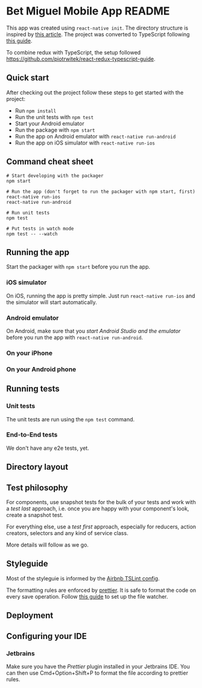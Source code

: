 # Bet Miguel Mobile App README

This app was created using `react-native init`.
The directory structure is inspired by
[this article](https://medium.com/the-react-native-log/organizing-a-react-native-project-9514dfadaa0).
The project was converted to TypeScript following [this guide](https://github.com/Microsoft/TypeScript-React-Native-Starter).

To combine redux with TypeScript, the setup followed https://github.com/piotrwitek/react-redux-typescript-guide.

## Quick start

After checking out the project follow these steps to get started with the project:

- Run `npm install`
- Run the unit tests with `npm test`
- Start your Android emulator
- Run the package with `npm start`
- Run the app on Android emulator with `react-native run-android`
- Run the app on iOS simulator with `react-native run-ios`

## Command cheat sheet

    # Start developing with the packager
    npm start

    # Run the app (don't forget to run the packager with npm start, first)
    react-native run-ios
    react-native run-android

    # Run unit tests
    npm test

    # Put tests in watch mode
    npm test -- --watch

## Running the app

Start the packager with `npm start` before you run the app.

### iOS simulator

On iOS, running the app is pretty simple. Just run `react-native run-ios` and the simulator will start automatically.

### Android emulator

On Android, make sure that you _start Android Studio and the emulator_ before you run the app with
`react-native run-android`.

### On your iPhone

### On your Android phone

## Running tests

### Unit tests

The unit tests are run using the `npm test` command.

### End-to-End tests

We don't have any e2e tests, yet.

## Directory layout

## Test philosophy

For components, use snapshot tests for the bulk of your tests and work with a _test last_ approach, i.e. once you are
happy with your component's look, create a snapshot test.

For everything else, use a _test first_ approach, especially for reducers, action creators, selectors and any kind of
service class.

More details will follow as we go.

## Styleguide

Most of the styleguie is informed by the [Airbnb TSLint config](https://www.npmjs.com/package/tslint-config-airbnb).

The formatting rules are enforced by [prettier](https://prettier.io). It is safe to format the code on every save
operation. Follow [this guide](https://prettier.io/docs/en/webstorm.html) to set up the file watcher.

## Deployment

## Configuring your IDE

### Jetbrains

Make sure you have the _Prettier_ plugin installed in your Jetbrains IDE.
You can then use Cmd+Option+Shift+P to format the file according to prettier rules.
